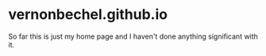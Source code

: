 vernonbechel.github.io
======================
So far this is just my home page and I haven't done anything significant with it.
